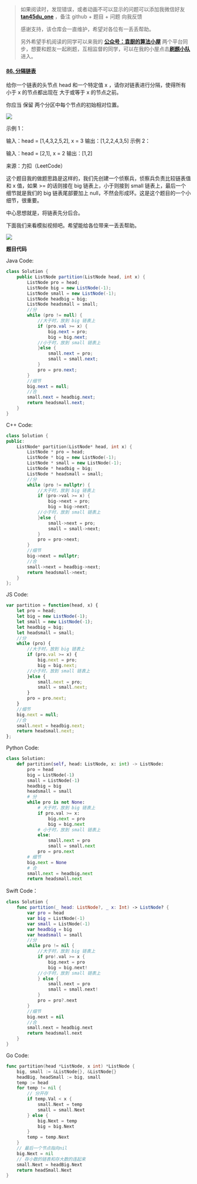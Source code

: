 > 如果阅读时，发现错误，或者动画不可以显示的问题可以添加我微信好友  **[tan45du_one](https://raw.githubusercontent.com/tan45du/tan45du.github.io/master/个人微信.15egrcgqd94w.jpg)** ，备注  github  + 题目 + 问题  向我反馈
>
> 感谢支持，该仓库会一直维护，希望对各位有一丢丢帮助。
>
> 另外希望手机阅读的同学可以来我的 <u>[**公众号：袁厨的算法小屋**](https://raw.githubusercontent.com/tan45du/test/master/微信图片_20210320152235.2pthdebvh1c0.png)</u> 两个平台同步，想要和题友一起刷题，互相监督的同学，可以在我的小屋点击<u>[**刷题小队**](https://raw.githubusercontent.com/tan45du/test/master/微信图片_20210320152235.2pthdebvh1c0.png)</u>进入。 

#### [86. 分隔链表](https://leetcode-cn.com/problems/partition-list/)

给你一个链表的头节点 head 和一个特定值 x ，请你对链表进行分隔，使得所有 小于 x 的节点都出现在 大于或等于 x 的节点之前。

你应当 保留 两个分区中每个节点的初始相对位置。

![](https://img-blog.csdnimg.cn/20210319190335143.png?x-oss-process=image/watermark,type_ZmFuZ3poZW5naGVpdGk,shadow_10,text_aHR0cHM6Ly9ibG9nLmNzZG4ubmV0L3FxXzMzODg1OTI0,size_16,color_FFFFFF,t_70) 

示例 1：


输入：head = [1,4,3,2,5,2], x = 3
输出：[1,2,2,4,3,5]
示例 2：

输入：head = [2,1], x = 2
输出：[1,2]

来源：力扣（LeetCode）

这个题目我的做题思路是这样的，我们先创建一个侦察兵，侦察兵负责比较链表值和 x 值，如果  >=  的话则接在 big 链表上，小于则接到 small 链表上，最后一个细节就是我们的 big 链表尾部要加上 null，不然会形成环。这是这个题目的一个小细节，很重要。

中心思想就是，将链表先分后合。

下面我们来看模拟视频吧。希望能给各位带来一丢丢帮助。

![](https://img-blog.csdnimg.cn/20210319190417499.gif)

**题目代码**

Java Code:

```java
class Solution {
    public ListNode partition(ListNode head, int x) {
        ListNode pro = head;
        ListNode big = new ListNode(-1);
        ListNode small = new ListNode(-1); 
        ListNode headbig = big; 
        ListNode headsmall = small;  
        //分
        while (pro != null) {
            //大于时，放到 big 链表上
            if (pro.val >= x) {
                big.next = pro;
                big = big.next;
            //小于时，放到 small 链表上
            }else {
                small.next = pro;
                small = small.next;
            }
            pro = pro.next;
        }
        //细节
        big.next = null;
        //合
        small.next = headbig.next;
        return headsmall.next;
    }
}
```

C++ Code:

```cpp
class Solution {
public:
    ListNode* partition(ListNode* head, int x) {
        ListNode * pro = head;
        ListNode * big = new ListNode(-1);
        ListNode * small = new ListNode(-1); 
        ListNode * headbig = big; 
        ListNode * headsmall = small;  
        //分
        while (pro != nullptr) {
            //大于时，放到 big 链表上
            if (pro->val >= x) {
                big->next = pro;
                big = big->next;
            //小于时，放到 small 链表上
            }else {
                small->next = pro;
                small = small->next;
            }
            pro = pro->next;
        }
        //细节
        big->next = nullptr;
        //合
        small->next = headbig->next;
        return headsmall->next;
    }
};
```

JS Code:

```js
var partition = function(head, x) {
    let pro = head;
    let big = new ListNode(-1);
    let small = new ListNode(-1); 
    let headbig = big; 
    let headsmall = small;  
    //分
    while (pro) {
        //大于时，放到 big 链表上
        if (pro.val >= x) {
            big.next = pro;
            big = big.next;
        //小于时，放到 small 链表上
        }else {
            small.next = pro;
            small = small.next;
        }
        pro = pro.next;
    }
    //细节
    big.next = null;
    //合
    small.next = headbig.next;
    return headsmall.next;
};
```

Python Code:

```python
class Solution:
    def partition(self, head: ListNode, x: int) -> ListNode:
        pro = head
        big = ListNode(-1)
        small = ListNode(-1)
        headbig = big
        headsmall = small
        # 分
        while pro is not None:
            # 大于时，放到 big 链表上
            if pro.val >= x:
                big.next = pro
                big = big.next
            # 小于时，放到 small 链表上
            else:
                small.next = pro
                small = small.next
            pro = pro.next
        # 细节
        big.next = None
        # 合
        small.next = headbig.next
        return headsmall.next
```

Swift Code：

```swift
class Solution {
    func partition(_ head: ListNode?, _ x: Int) -> ListNode? {
        var pro = head
        var big = ListNode(-1)
        var small = ListNode(-1)
        var headbig = big
        var headsmall = small
        //分
        while pro != nil {
            //大于时，放到 big 链表上
            if pro!.val >= x {
                big.next = pro
                big = big.next!
            //小于时，放到 small 链表上
            } else {
                small.next = pro
                small = small.next!
            }
            pro = pro?.next
        }
        //细节
        big.next = nil
        //合
        small.next = headbig.next
        return headsmall.next
    }
}
```

Go Code:

```go
func partition(head *ListNode, x int) *ListNode {
    big, small := &ListNode{}, &ListNode{}
    headBig, headSmall := big, small
    temp := head
    for temp != nil {
        // 分开存
        if temp.Val < x {
            small.Next = temp
            small = small.Next
        } else {
            big.Next = temp
            big = big.Next
        }
        temp = temp.Next
    }
    // 最后一个节点指向nil
    big.Next = nil
    // 存小数的链表和存大数的连起来
    small.Next = headBig.Next
    return headSmall.Next
}
```

